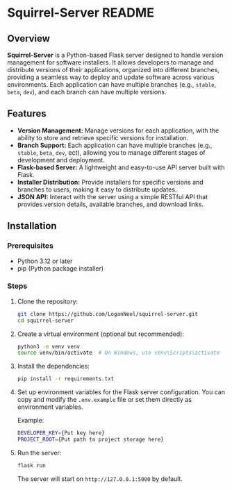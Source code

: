 # Squirrel-Server README

## Overview

**Squirrel-Server** is a Python-based Flask server designed to handle version management for software installers. It allows developers to manage and distribute versions of their applications, organized into different branches, providing a seamless way to deploy and update software across various environments. Each application can have multiple branches (e.g., `stable`, `beta`, `dev`), and each branch can have multiple versions.

## Features

- **Version Management:** Manage versions for each application, with the ability to store and retrieve specific versions for installation.
- **Branch Support:** Each application can have multiple branches (e.g., `stable`, `beta`, `dev`, ect), allowing you to manage different stages of development and deployment.
- **Flask-based Server:** A lightweight and easy-to-use API server built with Flask.
- **Installer Distribution:** Provide installers for specific versions and branches to users, making it easy to distribute updates.
- **JSON API:** Interact with the server using a simple RESTful API that provides version details, available branches, and download links.

## Installation

### Prerequisites

- Python 3.12 or later
- pip (Python package installer)

### Steps

1. Clone the repository:

    ```bash
    git clone https://github.com/LoganNeel/squirrel-server.git
    cd squirrel-server
    ```

2. Create a virtual environment (optional but recommended):

    ```bash
    python3 -m venv venv
    source venv/bin/activate  # On Windows, use venv\Scripts\activate
    ```

3. Install the dependencies:

    ```bash
    pip install -r requirements.txt
    ```

4. Set up environment variables for the Flask server configuration. You can copy and modify the `.env.example` file or set them directly as environment variables.

    Example:

    ```bash
    DEVELOPER_KEY={Put key here}
    PROJECT_ROOT={Put path to project storage here}
    ```

5. Run the server:

    ```bash
    flask run
    ```

    The server will start on `http://127.0.0.1:5000` by default.
